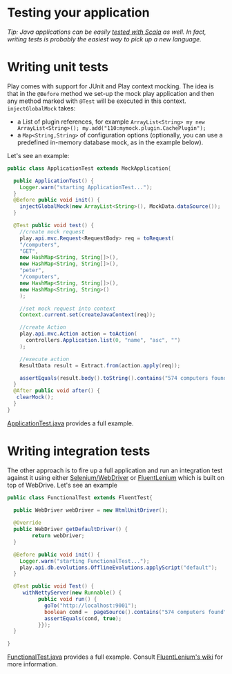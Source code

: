 # Testing your application

_Tip: Java applications can be easily [tested with Scala](https://github.com/playframework/Play20/wiki/Scalatest) as well. In fact, writing tests is probably the easiest way to pick up a new language._

# Writing unit tests

Play comes with support for JUnit and Play context mocking. The idea is that in the `@Before` method we set-up the mock play application and then any method marked with `@Test` will be executed in this context. `injectGlobalMock` takes:

- a List of plugin references, for example `ArrayList<String> my new ArrayList<String>(); my.add("110:mymock.plugin.CachePlugin");`
- a `Map<String,String>` of configuration options (optionally, you can use a predefined in-memory database mock, as in the example below).

Let's see an example:

```java
public class ApplicationTest extends MockApplication{

  public ApplicationTest() {
    Logger.warn("starting ApplicationTest...");
  }
  @Before public void init() {
    injectGlobalMock(new ArrayList<String>(), MockData.dataSource());
  }

  @Test public void test() {
    //create mock request
    play.api.mvc.Request<RequestBody> req = toRequest(
    "/computers",
    "GET",
    new HashMap<String, String[]>(),
    new HashMap<String, String[]>(),
    "peter",
    "/computers",
    new HashMap<String, String[]>(),
    new HashMap<String, String>()
    );

    //set mock request into context
    Context.current.set(createJavaContext(req));

    //create Action
    play.api.mvc.Action action = toAction(
      controllers.Application.list(0, "name", "asc", "")
    );

    //execute action
    ResultData result = Extract.from(action.apply(req));

    assertEquals(result.body().toString().contains("574 computers found"),true);
  }
  @After public void after() {
   clearMock();
  }
}
```

[ApplicationTest.java](https://github.com/playframework/Play20/blob/master/samples/java/computer-database/test/ApplicationTest.java) provides a full example.

# Writing integration tests

The other approach is to fire up a full application and run an integration test against it using either [Selenium/WebDriver](http://seleniumhq.org/docs/03_webdriver.html) or [FluentLenium](https://github.com/MathildeLemee/FluentLenium) which is built on top of WebDrive. Let's see an example

```java
public class FunctionalTest extends FluentTest{
  
  public WebDriver webDriver = new HtmlUnitDriver();

  @Override
  public WebDriver getDefaultDriver() {
        return webDriver;
  }

  @Before public void init() {
    Logger.warn("starting FunctionalTest...");
    play.api.db.evolutions.OfflineEvolutions.applyScript("default");
  }

  @Test public void Test() {
     withNettyServer(new Runnable() {
          public void run() {
            goTo("http://localhost:9001");
            boolean cond =  pageSource().contains("574 computers found");
            assertEquals(cond, true);
          }});
  }

}
```

[FunctionalTest.java](https://github.com/playframework/Play20/blob/master/samples/java/computer-database/test/FunctionalTest.java) provides a full example. Consult [FluentLenium's wiki](https://github.com/MathildeLemee/FluentLenium) for more information.

